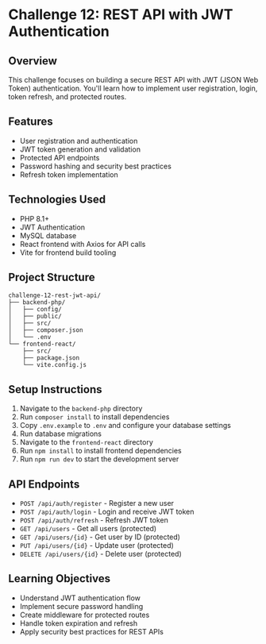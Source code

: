 # Challenge 12: REST API with JWT Authentication

## Overview
This challenge focuses on building a secure REST API with JWT (JSON Web Token) authentication. You'll learn how to implement user registration, login, token refresh, and protected routes.

## Features
- User registration and authentication
- JWT token generation and validation
- Protected API endpoints
- Password hashing and security best practices
- Refresh token implementation

## Technologies Used
- PHP 8.1+
- JWT Authentication
- MySQL database
- React frontend with Axios for API calls
- Vite for frontend build tooling

## Project Structure
```
challenge-12-rest-jwt-api/
├── backend-php/
│   ├── config/
│   ├── public/
│   ├── src/
│   ├── composer.json
│   └── .env
└── frontend-react/
    ├── src/
    ├── package.json
    └── vite.config.js
```

## Setup Instructions
1. Navigate to the `backend-php` directory
2. Run `composer install` to install dependencies
3. Copy `.env.example` to `.env` and configure your database settings
4. Run database migrations
5. Navigate to the `frontend-react` directory
6. Run `npm install` to install frontend dependencies
7. Run `npm run dev` to start the development server

## API Endpoints
- `POST /api/auth/register` - Register a new user
- `POST /api/auth/login` - Login and receive JWT token
- `POST /api/auth/refresh` - Refresh JWT token
- `GET /api/users` - Get all users (protected)
- `GET /api/users/{id}` - Get user by ID (protected)
- `PUT /api/users/{id}` - Update user (protected)
- `DELETE /api/users/{id}` - Delete user (protected)

## Learning Objectives
- Understand JWT authentication flow
- Implement secure password handling
- Create middleware for protected routes
- Handle token expiration and refresh
- Apply security best practices for REST APIs